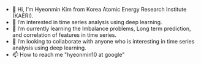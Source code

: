 - 👋 Hi, I’m Hyeonmin Kim from Korea Atomic Energy Research Institute (KAERI).
- 👀 I’m interested in time series analysis using deep learning.
- 🌱 I’m currently learning the Imbalance problems, Long term prediction, and correlation of features in time series.
- 💞️ I’m looking to collaborate with anyone who is interesting in time series analysis using deep learning.
- 📫 How to reach me "hyeonmin10 at google"

<!---
HRuaudi/HRuaudi is a ✨ special ✨ repository because its `README.md` (this file) appears on your GitHub profile.
You can click the Preview link to take a look at your changes.
--->

